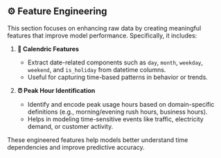 ## ⚙️ Feature Engineering

This section focuses on enhancing raw data by creating meaningful features that improve model performance. Specifically, it includes:

1. **📅 Calendric Features**  
   - Extract date-related components such as `day`, `month`, `weekday`, `weekend`, and `is_holiday` from datetime columns.  
   - Useful for capturing time-based patterns in behavior or trends.

2. **⏰ Peak Hour Identification**  
   - Identify and encode peak usage hours based on domain-specific definitions (e.g., morning/evening rush hours, business hours).  
   - Helps in modeling time-sensitive events like traffic, electricity demand, or customer activity.

These engineered features help models better understand time dependencies and improve predictive accuracy.
